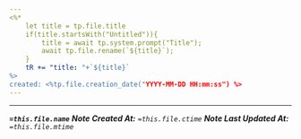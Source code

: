 ```yaml
---
<%*
	let title = tp.file.title
	if(title.startsWith("Untitled")){
		title = await tp.system.prompt("Title");
		await tp.file.rename(`${title}`);
	}
	tR += "title: "+`${title}`
%>
created: <%tp.file.creation_date("YYYY-MM-DD HH:mm:ss") %>
---
```







---
***`=this.file.name`***
***Note Created At:**      `=this.file.ctime`* 
***Note Last Updated At:** `=this.file.mtime`* 
